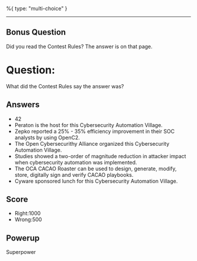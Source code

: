 %{
 type: "multi-choice"
}

---
## Bonus Question
Did you read the Contest Rules? The answer is on that page.


# Question:
What did the Contest Rules say the answer was?

## Answers
- 42
- Peraton is the host for this Cybersecurity Automation Village.
- Zepko reported a 25% - 35% efficiency improvement in their SOC analysts by using OpenC2.
- The Open Cybersecurithy Alliance organized this Cybersecurity Automation Village.
- Studies showed a two-order of magnitude reduction in attacker impact when cybersecurity automation was implemented.
- The OCA CACAO Roaster can be used to design, generate, modify, store, digitally sign and verify CACAO playbooks.
- Cyware sponsored lunch for this Cybersecurity Automation Village.

## Score
- Right:1000
- Wrong:500

## Powerup
Superpower
